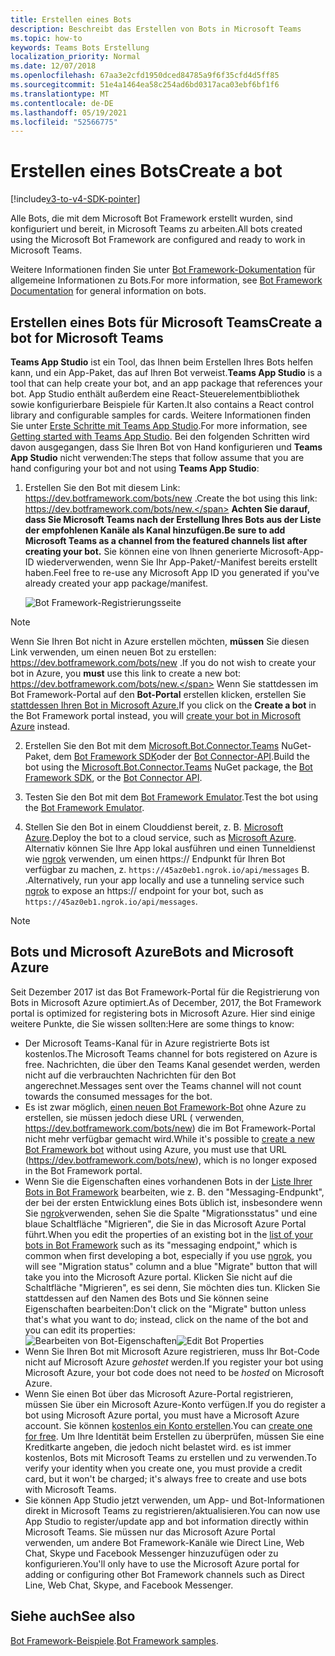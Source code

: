 ```yaml
---
title: Erstellen eines Bots
description: Beschreibt das Erstellen von Bots in Microsoft Teams
ms.topic: how-to
keywords: Teams Bots Erstellung
localization_priority: Normal
ms.date: 12/07/2018
ms.openlocfilehash: 67aa3e2cfd1950dced84785a9f6f35cfd4d5ff85
ms.sourcegitcommit: 51e4a1464ea58c254ad6bd0317aca03ebf6bf1f6
ms.translationtype: MT
ms.contentlocale: de-DE
ms.lasthandoff: 05/19/2021
ms.locfileid: "52566775"
---
```

# <a name="create-a-bot"></a><span data-ttu-id="04dce-104">Erstellen eines Bots</span><span class="sxs-lookup"><span data-stu-id="04dce-104">Create a bot</span></span>

[!include[v3-to-v4-SDK-pointer](~/includes/v3-to-v4-pointer-bots.md)]

<span data-ttu-id="04dce-105">Alle Bots, die mit dem Microsoft Bot Framework erstellt wurden, sind konfiguriert und bereit, in Microsoft Teams zu arbeiten.</span><span class="sxs-lookup"><span data-stu-id="04dce-105">All bots created using the Microsoft Bot Framework are configured and ready to work in Microsoft Teams.</span></span>

<span data-ttu-id="04dce-106">Weitere Informationen finden Sie unter [Bot Framework-Dokumentation](/azure/bot-service/?view=azure-bot-service-3.0&preserve-view=true) für allgemeine Informationen zu Bots.</span><span class="sxs-lookup"><span data-stu-id="04dce-106">For more information, see [Bot Framework Documentation](/azure/bot-service/?view=azure-bot-service-3.0&preserve-view=true) for general information on bots.</span></span>

## <a name="create-a-bot-for-microsoft-teams"></a><span data-ttu-id="04dce-107">Erstellen eines Bots für Microsoft Teams</span><span class="sxs-lookup"><span data-stu-id="04dce-107">Create a bot for Microsoft Teams</span></span>

<span data-ttu-id="04dce-108">**Teams App Studio** ist ein Tool, das Ihnen beim Erstellen Ihres Bots helfen kann, und ein App-Paket, das auf Ihren Bot verweist.</span><span class="sxs-lookup"><span data-stu-id="04dce-108">**Teams App Studio** is a tool that can help create your bot, and an app package that references your bot.</span></span> <span data-ttu-id="04dce-109">App Studio enthält außerdem eine React-Steuerelementbibliothek sowie konfigurierbare Beispiele für Karten.</span><span class="sxs-lookup"><span data-stu-id="04dce-109">It also contains a React control library and configurable samples for cards.</span></span> <span data-ttu-id="04dce-110">Weitere Informationen finden Sie unter [Erste Schritte mit Teams App Studio](~/concepts/build-and-test/app-studio-overview.md).</span><span class="sxs-lookup"><span data-stu-id="04dce-110">For more information, see [Getting started with Teams App Studio](~/concepts/build-and-test/app-studio-overview.md).</span></span> <span data-ttu-id="04dce-111">Bei den folgenden Schritten wird davon ausgegangen, dass Sie Ihren Bot von Hand konfigurieren und **Teams App Studio** nicht verwenden:</span><span class="sxs-lookup"><span data-stu-id="04dce-111">The steps that follow assume that you are hand configuring your bot and not using **Teams App Studio**:</span></span>

1. <span data-ttu-id="04dce-112">Erstellen Sie den Bot mit diesem Link: https://dev.botframework.com/bots/new .</span><span class="sxs-lookup"><span data-stu-id="04dce-112">Create the bot using this link: https://dev.botframework.com/bots/new.</span></span> <span data-ttu-id="04dce-113">**Achten Sie darauf, dass Sie Microsoft Teams nach der Erstellung Ihres Bots aus der Liste der empfohlenen Kanäle als Kanal hinzufügen.**</span><span class="sxs-lookup"><span data-stu-id="04dce-113">**Be sure to add Microsoft Teams as a channel from the featured channels list after creating your bot.**</span></span> <span data-ttu-id="04dce-114">Sie können eine von Ihnen generierte Microsoft-App-ID wiederverwenden, wenn Sie Ihr App-Paket/-Manifest bereits erstellt haben.</span><span class="sxs-lookup"><span data-stu-id="04dce-114">Feel free to re-use any Microsoft App ID you generated if you've already created your app package/manifest.</span></span>

   ![Bot Framework-Registrierungsseite](~/assets/images/bots/bfregister.png)

> [!NOTE]
> <span data-ttu-id="04dce-116">Wenn Sie Ihren Bot nicht in Azure erstellen möchten, **müssen** Sie diesen Link verwenden, um einen neuen Bot zu erstellen: https://dev.botframework.com/bots/new .</span><span class="sxs-lookup"><span data-stu-id="04dce-116">If you do not wish to create your bot in Azure, you **must** use this link to create a new bot: https://dev.botframework.com/bots/new.</span></span> <span data-ttu-id="04dce-117">Wenn Sie stattdessen im Bot Framework-Portal auf den **Bot-Portal** erstellen klicken, erstellen Sie [stattdessen Ihren Bot in Microsoft Azure.](#bots-and-microsoft-azure)</span><span class="sxs-lookup"><span data-stu-id="04dce-117">If you click on the **Create a bot** in the Bot Framework portal instead, you will [create your bot in Microsoft Azure](#bots-and-microsoft-azure) instead.</span></span>

2. <span data-ttu-id="04dce-118">Erstellen Sie den Bot mit dem [Microsoft.Bot.Connector.Teams](https://www.nuget.org/packages/Microsoft.Bot.Connector.Teams) NuGet-Paket, dem [Bot Framework SDK](https://github.com/microsoft/botframework-sdk)oder der [Bot Connector-API](/bot-framework/rest-api/bot-framework-rest-connector-api-reference).</span><span class="sxs-lookup"><span data-stu-id="04dce-118">Build the bot using the [Microsoft.Bot.Connector.Teams](https://www.nuget.org/packages/Microsoft.Bot.Connector.Teams) NuGet package, the  [Bot Framework SDK](https://github.com/microsoft/botframework-sdk), or the [Bot Connector API](/bot-framework/rest-api/bot-framework-rest-connector-api-reference).</span></span>

3. <span data-ttu-id="04dce-119">Testen Sie den Bot mit dem [Bot Framework Emulator](/bot-framework/debug-bots-emulator).</span><span class="sxs-lookup"><span data-stu-id="04dce-119">Test the bot using the [Bot Framework Emulator](/bot-framework/debug-bots-emulator).</span></span>

4. <span data-ttu-id="04dce-120">Stellen Sie den Bot in einem Clouddienst bereit, z. B. [Microsoft Azure](https://azure.microsoft.com/).</span><span class="sxs-lookup"><span data-stu-id="04dce-120">Deploy the bot to a cloud service, such as [Microsoft Azure](https://azure.microsoft.com/).</span></span> <span data-ttu-id="04dce-121">Alternativ können Sie Ihre App lokal ausführen und einen Tunneldienst wie [ngrok](https://ngrok.com) verwenden, um einen https:// Endpunkt für Ihren Bot verfügbar zu machen, z. `https://45az0eb1.ngrok.io/api/messages` B. .</span><span class="sxs-lookup"><span data-stu-id="04dce-121">Alternatively, run your app locally and use a tunneling service such [ngrok](https://ngrok.com) to expose an https:// endpoint for your bot, such as `https://45az0eb1.ngrok.io/api/messages`.</span></span>

> [!NOTE]
> ## <a name="bots-and-microsoft-azure"></a><span data-ttu-id="04dce-122">Bots und Microsoft Azure</span><span class="sxs-lookup"><span data-stu-id="04dce-122">Bots and Microsoft Azure</span></span>
> <span data-ttu-id="04dce-123">Seit Dezember 2017 ist das Bot Framework-Portal für die Registrierung von Bots in Microsoft Azure optimiert.</span><span class="sxs-lookup"><span data-stu-id="04dce-123">As of December, 2017, the Bot Framework portal is optimized for registering bots in Microsoft Azure.</span></span> <span data-ttu-id="04dce-124">Hier sind einige weitere Punkte, die Sie wissen sollten:</span><span class="sxs-lookup"><span data-stu-id="04dce-124">Here are some things to know:</span></span>
>
> * <span data-ttu-id="04dce-125">Der Microsoft Teams-Kanal für in Azure registrierte Bots ist kostenlos.</span><span class="sxs-lookup"><span data-stu-id="04dce-125">The Microsoft Teams channel for bots registered on Azure is free.</span></span> <span data-ttu-id="04dce-126">Nachrichten, die über den Teams Kanal gesendet werden, werden nicht auf die verbrauchten Nachrichten für den Bot angerechnet.</span><span class="sxs-lookup"><span data-stu-id="04dce-126">Messages sent over the Teams channel will not count towards the consumed messages for the bot.</span></span>
> * <span data-ttu-id="04dce-127">Es ist zwar möglich, [einen neuen Bot Framework-Bot](https://dev.botframework.com/bots/new) ohne Azure zu erstellen, sie müssen jedoch diese URL ( verwenden, https://dev.botframework.com/bots/new) die im Bot Framework-Portal nicht mehr verfügbar gemacht wird.</span><span class="sxs-lookup"><span data-stu-id="04dce-127">While it's possible to [create a new Bot Framework bot](https://dev.botframework.com/bots/new) without using Azure, you must use that URL (https://dev.botframework.com/bots/new), which is no longer exposed in the Bot Framework portal.</span></span>
> * <span data-ttu-id="04dce-128">Wenn Sie die Eigenschaften eines vorhandenen Bots in der [Liste Ihrer Bots in Bot Framework](https://dev.botframework.com/bots) bearbeiten, wie z. B. den "Messaging-Endpunkt", der bei der ersten Entwicklung eines Bots üblich ist, insbesondere wenn Sie [ngrok](https://ngrok.com)verwenden, sehen Sie die Spalte "Migrationsstatus" und eine blaue Schaltfläche "Migrieren", die Sie in das Microsoft Azure Portal führt.</span><span class="sxs-lookup"><span data-stu-id="04dce-128">When you edit the properties of an existing bot in the [list of your bots in Bot Framework](https://dev.botframework.com/bots) such as its "messaging endpoint," which is common when first developing a bot, especially if you use [ngrok](https://ngrok.com), you will see "Migration status" column and a blue "Migrate" button that will take you into the Microsoft Azure portal.</span></span> <span data-ttu-id="04dce-129">Klicken Sie nicht auf die Schaltfläche "Migrieren", es sei denn, Sie möchten dies tun. Klicken Sie stattdessen auf den Namen des Bots und Sie können seine Eigenschaften bearbeiten:</span><span class="sxs-lookup"><span data-stu-id="04dce-129">Don't click on the "Migrate" button unless that's what you want to do; instead, click on the name of the bot and you can edit its properties:</span></span></br>
   <span data-ttu-id="04dce-130">![Bearbeiten von Bot-Eigenschaften](~/assets/images/bots/bf-migrate-bot-to-azure.png)</span><span class="sxs-lookup"><span data-stu-id="04dce-130">![Edit Bot Properties](~/assets/images/bots/bf-migrate-bot-to-azure.png)</span></span>
> * <span data-ttu-id="04dce-131">Wenn Sie Ihren Bot mit Microsoft Azure registrieren, muss Ihr Bot-Code nicht auf Microsoft Azure *gehostet* werden.</span><span class="sxs-lookup"><span data-stu-id="04dce-131">If you register your bot using Microsoft Azure, your bot code does not need to be *hosted* on Microsoft Azure.</span></span>
> * <span data-ttu-id="04dce-132">Wenn Sie einen Bot über das Microsoft Azure-Portal registrieren, müssen Sie über ein Microsoft Azure-Konto verfügen.</span><span class="sxs-lookup"><span data-stu-id="04dce-132">If you do register a bot using Microsoft Azure portal, you must have a Microsoft Azure account.</span></span> <span data-ttu-id="04dce-133">Sie können [kostenlos ein Konto erstellen](https://azure.microsoft.com/free/).</span><span class="sxs-lookup"><span data-stu-id="04dce-133">You can [create one for free](https://azure.microsoft.com/free/).</span></span> <span data-ttu-id="04dce-134">Um Ihre Identität beim Erstellen zu überprüfen, müssen Sie eine Kreditkarte angeben, die jedoch nicht belastet wird. es ist immer kostenlos, Bots mit Microsoft Teams zu erstellen und zu verwenden.</span><span class="sxs-lookup"><span data-stu-id="04dce-134">To verify your identity when you create one, you must provide a credit card, but it won't be charged; it's always free to create and use bots with Microsoft Teams.</span></span>
> * <span data-ttu-id="04dce-135">Sie können App Studio jetzt verwenden, um App- und Bot-Informationen direkt in Microsoft Teams zu registrieren/aktualisieren.</span><span class="sxs-lookup"><span data-stu-id="04dce-135">You can now use App Studio to register/update app and bot information directly within Microsoft Teams.</span></span> <span data-ttu-id="04dce-136">Sie müssen nur das Microsoft Azure Portal verwenden, um andere Bot Framework-Kanäle wie Direct Line, Web Chat, Skype und Facebook Messenger hinzuzufügen oder zu konfigurieren.</span><span class="sxs-lookup"><span data-stu-id="04dce-136">You'll only have to use the Microsoft Azure portal for adding or configuring other Bot Framework channels such as Direct Line, Web Chat, Skype, and Facebook Messenger.</span></span>

## <a name="see-also"></a><span data-ttu-id="04dce-137">Siehe auch</span><span class="sxs-lookup"><span data-stu-id="04dce-137">See also</span></span>

<span data-ttu-id="04dce-138">[Bot Framework-Beispiele](https://github.com/Microsoft/BotBuilder-Samples/blob/master/README.md).</span><span class="sxs-lookup"><span data-stu-id="04dce-138">[Bot Framework samples](https://github.com/Microsoft/BotBuilder-Samples/blob/master/README.md).</span></span>